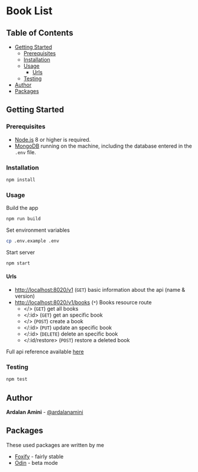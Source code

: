# Book List

## Table of Contents <!-- omit in toc -->

- [Getting Started](#getting-started)
  - [Prerequisites](#prerequisites)
  - [Installation](#installation)
  - [Usage](#usage)
    - [Urls](#urls)
  - [Testing](#testing)
- [Author](#author)
- [Packages](#packages)

## Getting Started

### Prerequisites

- [Node.js](https://nodejs.org/en/download) 8 or higher is required.
- [MongoDB](https://www.mongodb.com//download-center) running on the machine, including the database entered in the `.env` file.

### Installation

```bash
npm install
```

### Usage

Build the app

```bash
npm run build
```

Set environment variables

```bash
cp .env.example .env
```

Start server

```bash
npm start
```

#### Urls

- <http://localhost:8020/v1> (`GET`) basic information about the api (name & version)
- <http://localhost:8020/v1/books> (`*`) Books resource route
  - </> (`GET`) get all books
  - </:id> (`GET`) get an specific book
  - </> (`POST`) create a book
  - </:id> (`PUT`) update an specific book
  - </:id> (`DELETE`) delete an specific book
  - </:id/restore> (`POST`) restore a deleted book

Full api reference available [here](API.md)

### Testing

```bash
npm test
```

## Author

**Ardalan Amini** - [@ardalanamini](https://github.com/ardalanamini)

## Packages

These used packages are written by me

- [Foxify](https://github.com/foxifyjs/foxify) - fairly stable
- [Odin](https://github.com/foxifyjs/odin) - beta mode
